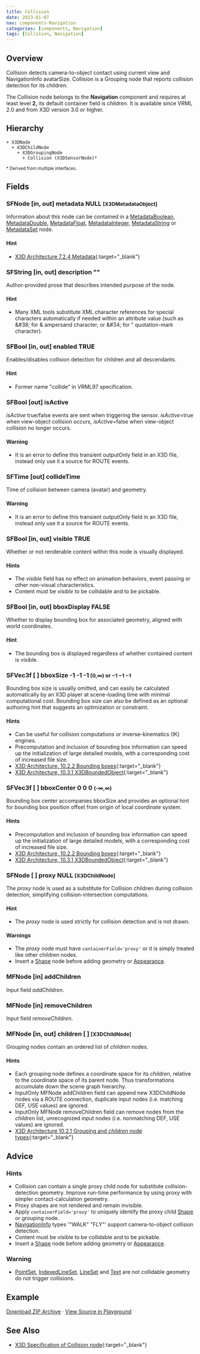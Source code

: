 ```yaml
---
title: Collision
date: 2023-01-07
nav: components-Navigation
categories: [components, Navigation]
tags: [Collision, Navigation]
---
```

<style>
.post h3 {
  word-spacing: 0.2em;
}
</style>

## Overview

Collision detects camera-to-object contact using current view and NavigationInfo avatarSize. Collision is a Grouping node that reports collision detection for its children.

The Collision node belongs to the **Navigation** component and requires at least level **2,** its default container field is *children.* It is available since VRML 2.0 and from X3D version 3.0 or higher.

## Hierarchy

```
+ X3DNode
  + X3DChildNode
    + X3DGroupingNode
      + Collision (X3DSensorNode)*
```

<small>\* Derived from multiple interfaces.</small>

## Fields

### SFNode [in, out] **metadata** NULL <small>[X3DMetadataObject]</small>

Information about this node can be contained in a [MetadataBoolean](/x_ite/components/core/metadataboolean/), [MetadataDouble](/x_ite/components/core/metadatadouble/), [MetadataFloat](/x_ite/components/core/metadatafloat/), [MetadataInteger](/x_ite/components/core/metadatainteger/), [MetadataString](/x_ite/components/core/metadatastring/) or [MetadataSet](/x_ite/components/core/metadataset/) node.

#### Hint

- [X3D Architecture 7.2.4 Metadata](https://www.web3d.org/specifications/X3Dv4/ISO-IEC19775-1v4-IS//Part01/components/core.html#Metadata){:target="_blank"}

### SFString [in, out] **description** ""

Author-provided prose that describes intended purpose of the node.

#### Hint

- Many XML tools substitute XML character references for special characters automatically if needed within an attribute value (such as &amp;#38; for &amp; ampersand character, or &amp;#34; for " quotation-mark character).

### SFBool [in, out] **enabled** TRUE

Enables/disables collision detection for children and all descendants.

#### Hint

- Former name "collide" in VRML97 specification.

### SFBool [out] **isActive**

*isActive* true/false events are sent when triggering the sensor. *isActive*=true when view-object collision occurs, *isActive*=false when view-object collision no longer occurs.

#### Warning

- It is an error to define this transient outputOnly field in an X3D file, instead only use it a source for ROUTE events.

### SFTime [out] **collideTime**

Time of collision between camera (avatar) and geometry.

#### Warning

- It is an error to define this transient outputOnly field in an X3D file, instead only use it a source for ROUTE events.

### SFBool [in, out] **visible** TRUE

Whether or not renderable content within this node is visually displayed.

#### Hints

- The *visible* field has no effect on animation behaviors, event passing or other non-visual characteristics.
- Content must be *visible* to be collidable and to be pickable.

### SFBool [in, out] **bboxDisplay** FALSE

Whether to display bounding box for associated geometry, aligned with world coordinates.

#### Hint

- The bounding box is displayed regardless of whether contained content is visible.

### SFVec3f [ ] **bboxSize** -1 -1 -1 <small>[0,∞) or −1 −1 −1</small>

Bounding box size is usually omitted, and can easily be calculated automatically by an X3D player at scene-loading time with minimal computational cost. Bounding box size can also be defined as an optional authoring hint that suggests an optimization or constraint.

#### Hints

- Can be useful for collision computations or inverse-kinematics (IK) engines.
- Precomputation and inclusion of bounding box information can speed up the initialization of large detailed models, with a corresponding cost of increased file size.
- [X3D Architecture, 10.2.2 Bounding boxes](https://www.web3d.org/specifications/X3Dv4/ISO-IEC19775-1v4-IS//Part01/components/grouping.html#BoundingBoxes){:target="_blank"}
- [X3D Architecture, 10.3.1 X3DBoundedObject](https://www.web3d.org/specifications/X3Dv4/ISO-IEC19775-1v4-IS//Part01/components/grouping.html#X3DBoundedObject){:target="_blank"}

### SFVec3f [ ] **bboxCenter** 0 0 0 <small>(-∞,∞)</small>

Bounding box center accompanies bboxSize and provides an optional hint for bounding box position offset from origin of local coordinate system.

#### Hints

- Precomputation and inclusion of bounding box information can speed up the initialization of large detailed models, with a corresponding cost of increased file size.
- [X3D Architecture, 10.2.2 Bounding boxes](https://www.web3d.org/specifications/X3Dv4/ISO-IEC19775-1v4-IS//Part01/components/grouping.html#BoundingBoxes){:target="_blank"}
- [X3D Architecture, 10.3.1 X3DBoundedObject](https://www.web3d.org/specifications/X3Dv4/ISO-IEC19775-1v4-IS//Part01/components/grouping.html#X3DBoundedObject){:target="_blank"}

### SFNode [ ] **proxy** NULL <small>[X3DChildNode]</small>

The *proxy* node is used as a substitute for Collision children during collision detection, simplifying collision-intersection computations.

#### Hint

- The *proxy* node is used strictly for collision detection and is not drawn.

#### Warnings

- The *proxy* node must have `containerField='proxy'` or it is simply treated like other children nodes.
- Insert a [Shape](/x_ite/components/shape/shape/) node before adding geometry or [Appearance](/x_ite/components/shape/appearance/).

### MFNode [in] **addChildren**

Input field *addChildren*.

### MFNode [in] **removeChildren**

Input field *removeChildren*.

### MFNode [in, out] **children** [ ] <small>[X3DChildNode]</small>

Grouping nodes contain an ordered list of *children* nodes.

#### Hints

- Each grouping node defines a coordinate space for its *children*, relative to the coordinate space of its parent node. Thus transformations accumulate down the scene graph hierarchy.
- InputOnly MFNode addChildren field can append new X3DChildNode nodes via a ROUTE connection, duplicate input nodes (i.e. matching DEF, USE values) are ignored.
- InputOnly MFNode removeChildren field can remove nodes from the *children* list, unrecognized input nodes (i.e. nonmatching DEF, USE values) are ignored.
- [X3D Architecture 10.2.1 Grouping and *children* node types](https://www.web3d.org/specifications/X3Dv4/ISO-IEC19775-1v4-IS//Part01/components/grouping.html#GroupingAndChildrenNodes){:target="_blank"}

## Advice

### Hints

- Collision can contain a single proxy child node for substitute collision-detection geometry. Improve run-time performance by using proxy with simpler contact-calculation geometry.
- Proxy shapes are not rendered and remain invisible.
- Apply `containerField='proxy'` to uniquely identify the proxy child [Shape](/x_ite/components/shape/shape/) or grouping node.
- [NavigationInfo](/x_ite/components/navigation/navigationinfo/) types '"WALK" "FLY"' support camera-to-object collision detection.
- Content must be visible to be collidable and to be pickable.
- Insert a [Shape](/x_ite/components/shape/shape/) node before adding geometry or [Appearance](/x_ite/components/shape/appearance/).

### Warning

- [PointSet](/x_ite/components/rendering/pointset/), [IndexedLineSet](/x_ite/components/rendering/indexedlineset/), [LineSet](/x_ite/components/rendering/lineset/) and [Text](/x_ite/components/text/text/) are not collidable geometry do not trigger collisions.

## Example

<x3d-canvas src="https://create3000.github.io/media/examples/Navigation/Collision/Collision.x3d" update="auto"></x3d-canvas>

[Download ZIP Archive](https://create3000.github.io/media/examples/Navigation/Collision/Collision.zip) · [View Source in Playground](/x_ite/playground/?url=https://create3000.github.io/media/examples/Navigation/Collision/Collision.x3d)

## See Also

- [X3D Specification of Collision node](https://www.web3d.org/documents/specifications/19775-1/V4.0/Part01/components/navigation.html#Collision){:target="_blank"}
